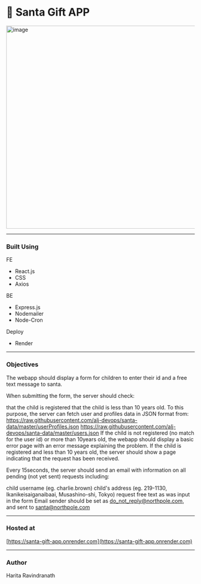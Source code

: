 # 🎅 Santa Gift APP

<img width="541" alt="image" src="https://github.com/harita-gr/santa-gift-app/assets/61909695/198f7578-ea8b-4552-9c33-9c5ee9f6699e">


---
### Built Using
FE
- React.js
- CSS
- Axios
  
BE
- Express.js
- Nodemailer
- Node-Cron
  
Deploy
- Render
---
### Objectives
The webapp should display a form for children to enter their id and a free text message to santa.

When submitting the form, the server should check:

that the child is registered
that the child is less than 10 years old. To this purpose, the server can fetch user and profiles data in JSON format from:
https://raw.githubusercontent.com/alj-devops/santa-data/master/userProfiles.json
https://raw.githubusercontent.com/alj-devops/santa-data/master/users.json
If the child is not registered (no match for the user id) or more than 10years old, the webapp should display a basic error page with an error message explaining the problem.
If the child is registered and less than 10 years old, the server should show a page indicating that the request has been received.

Every 15seconds, the server should send an email with information on all pending (not yet sent) requests including:

child username (eg. charlie.brown)
child's address (eg. 219-1130, Ikanikeisaiganaibaai, Musashino-shi, Tokyo)
request free text as was input in the form
Email sender should be set as do_not_reply@northpole.com, and sent to santa@northpole.com

---
### Hosted at
[https://santa-gift-app.onrender.com](https://santa-gift-app.onrender.com)

---
### Author
Harita Ravindranath





